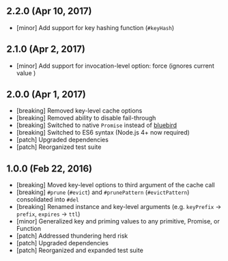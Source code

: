 ## 2.2.0 (Apr 10, 2017)

- [minor] Add support for key hashing function (`#keyHash`)

## 2.1.0 (Apr 2, 2017)

- [minor] Add support for invocation-level option: force (ignores current value
  )

## 2.0.0 (Apr 1, 2017)

- [breaking] Removed key-level cache options
- [breaking] Removed ability to disable fail-through
- [breaking] Switched to native `Promise` instead of [bluebird](https://www.npmjs.com/package/bluebird)
- [breaking] Switched to ES6 syntax (Node.js 4+ now required)
- [patch] Upgraded dependencies
- [patch] Reorganized test suite


## 1.0.0 (Feb 22, 2016)

- [breaking] Moved key-level options to third argument of the cache call
- [breaking] `#prune` (`#evict`) and `#prunePattern` (`#evictPattern`) consolidated into `#del`
- [breaking] Renamed instance and key-level arguments (e.g. `keyPrefix` &rarr; `prefix`, `expires` &rarr; `ttl`)
- [minor] Generalized key and priming values to any primitive, Promise, or Function
- [patch] Addressed thundering herd risk
- [patch] Upgraded dependencies
- [patch] Reorganized and expanded test suite
